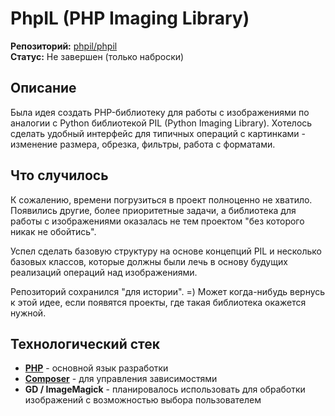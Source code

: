 # PhpIL (PHP Imaging Library)

**Репозиторий:** [phpil/phpil](https://github.com/phpil/phpil)  
**Статус:** Не завершен (только наброски)

## Описание

Была идея создать PHP-библиотеку для работы с изображениями по аналогии с Python библиотекой PIL (Python Imaging Library). Хотелось сделать удобный интерфейс для типичных операций с картинками - изменение размера, обрезка, фильтры, работа с форматами.

## Что случилось

К сожалению, времени погрузиться в проект полноценно не хватило. Появились другие, более приоритетные задачи, а библиотека для работы с изображениями оказалась не тем проектом "без которого никак не обойтись".

Успел сделать базовую структуру на основе концепций PIL и несколько базовых классов, которые должны были лечь в основу будущих реализаций операций над изображениями.

Репозиторий сохранился "для истории". =) Может когда-нибудь вернусь к этой идее, если появятся проекты, где такая библиотека окажется нужной.

## Технологический стек

- **[PHP](../../tech/languages/PHP.md)** - основной язык разработки
- **[Composer](../../tech/tech-tools/Composer.md)** - для управления зависимостями
- **GD / ImageMagick** - планировалось использовать для обработки изображений с возможностью выбора пользователем

